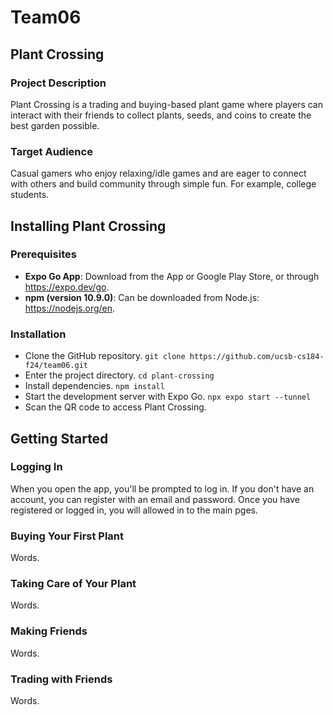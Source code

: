 # Team06

## Plant Crossing

### Project Description
Plant Crossing is a trading and buying-based plant game where players can interact with their friends to collect plants, seeds, and coins to create the best garden possible.

### Target Audience
Casual gamers who enjoy relaxing/idle games and are eager to connect with others and build community through simple fun. For example, college students.
## Installing Plant Crossing
### Prerequisites 
- **Expo Go App**: Download from the App or Google Play Store, or through https://expo.dev/go.
- **npm (version 10.9.0)**: Can be downloaded from Node.js: https://nodejs.org/en. 

### Installation
- Clone the GitHub repository.
``` git clone https://github.com/ucsb-cs184-f24/team06.git ```
- Enter the project directory.
``` cd plant-crossing ```
- Install dependencies.
``` npm install ```
- Start the development server with Expo Go.
``` npx expo start --tunnel ```
- Scan the QR code to access Plant Crossing.

## Getting Started
### Logging In
When you open the app, you'll be prompted to log in. If you don't have an account, you can register with an email and password. Once you have registered or logged in, you will allowed in to the main pges.

### Buying Your First Plant
Words.

### Taking Care of Your Plant
Words.

### Making Friends
Words.

### Trading with Friends
Words.
